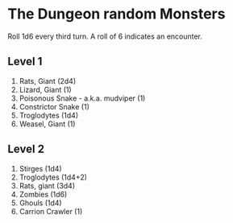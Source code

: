 # The Dungeon random Monsters

Roll 1d6 every third turn. A roll of 6 indicates an encounter.

Level 1
--------------------
1. Rats, Giant (2d4)
2. Lizard, Giant (1)
3. Poisonous Snake - a.k.a. mudviper (1)
4. Constrictor Snake (1)
5. Troglodytes (1d4)
6. Weasel, Giant (1)


Level 2
--------------------
1. Stirges (1d4)
2. Troglodytes (1d4+2)
3. Rats, giant (3d4)
4. Zombies (1d6)
5. Ghouls (1d4)
6. Carrion Crawler (1)


